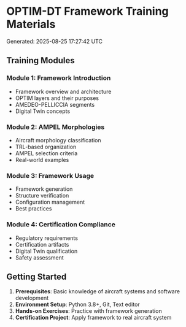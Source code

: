 # OPTIM-DT Framework Training Materials

Generated: 2025-08-25 17:27:42 UTC

## Training Modules

### Module 1: Framework Introduction
- Framework overview and architecture
- OPTIM layers and their purposes
- AMEDEO-PELLICCIA segments
- Digital Twin concepts

### Module 2: AMPEL Morphologies
- Aircraft morphology classification
- TRL-based organization
- AMPEL selection criteria
- Real-world examples

### Module 3: Framework Usage
- Framework generation
- Structure verification
- Configuration management
- Best practices

### Module 4: Certification Compliance
- Regulatory requirements
- Certification artifacts
- Digital Twin qualification
- Safety assessment

## Getting Started

1. **Prerequisites**: Basic knowledge of aircraft systems and software development
2. **Environment Setup**: Python 3.8+, Git, Text editor
3. **Hands-on Exercises**: Practice with framework generation
4. **Certification Project**: Apply framework to real aircraft system

